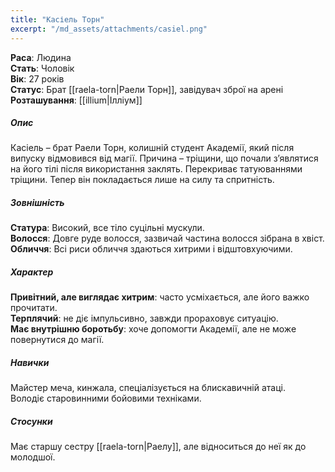 ```yaml
---
title: "Касіель Торн"
excerpt: "/md_assets/attachments/casiel.png"
---
```


**Раса**: Людина  
**Стать**: Чоловік  
**Вік**: 27 років  
**Статус**: Брат [[raela-torn|Раели Торн]], завідувач зброї на арені  
**Розташування**: [[illium|Ілліум]]  

##### Опис

Касіель – брат Раели Торн, колишній студент Академії, який після випуску відмовився від магії. Причина – тріщини, що почали з’являтися на його тілі після використання заклять. Перекриває татуюваннями тріщини. Тепер він покладається лише на силу та спритність.


##### Зовнішність  
**Статура**: Високий, все тіло суцільні мускули.  
**Волосся**: Довге руде волосся, зазвичай частина волосся зібрана в хвіст.  
**Обличчя**: Всі риси обличчя здаються хитрими і відштовхуючими.  

##### Характер
  
**Привітний, але виглядає хитрим**: часто усміхається, але його важко прочитати.  
**Терплячий**: не діє імпульсивно, завжди прораховує ситуацію.  
**Має внутрішню боротьбу**: хоче допомогти Академії, але не може повернутися до магії.

##### Навички

Майстер меча, кинжала, спеціалізується на блискавичній атаці.  
Володіє старовинними бойовими техніками.  


##### Стосунки
 Має старшу сестру [[raela-torn|Раелу]], але відноситься до неї як до молодшої.  

